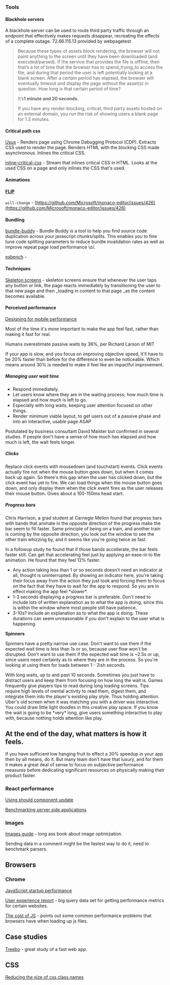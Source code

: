 ### Tools

#### Blackhole servers

A blackhole server can be used to route third party traffic through an endpoint that effectively makes requests disappear, recreating the effects of a complete outage. 72.66.115.13 provided by webpagetest

> Because these types of assets block rendering, the browser will not paint anything to the screen until they have been downloaded \(and executed/parsed\). If the service that provides the file is offline, then that’s a lot of time that the browser has to spend\_trying\_to access the file, and during that period the user is left potentially looking at a blank screen. After a certain period has elapsed, the browser will eventually timeout and display the page without the asset\(s\) in question. How long is that certain period of time?
>
> It’s**1 minute and 20 seconds.**
>
> If you have any render-blocking, critical, third party assets hosted on an external domain, you run the risk of showing users a blank page for 1.3 minutes.

#### Critical path css

[Usus](https://github.com/gajus/usus) - Renders page using Chrome Debugging Protocol \(CDP\). Extracts CSS used to render the page. Renders HTML with the blocking CSS made asynchronous. Inlines the critical CSS.

[inline-critical-css](https://github.com/yoshuawuyts/inline-critical-css) - Stream that inlines critical CSS in HTML. Looks at the used CSS on a page and only inlines the CSS that's used.

#### Animations

#### [FLIP](https://aerotwist.com/blog/flip-your-animations/)

`will-change` - [https://github.com/Microsoft/monaco-editor/issues/426](https://github.com/Microsoft/monaco-editor/issues/426)

#### Bundling

[bundle-buddy](https://github.com/samccone/bundle-buddy) - Bundle Buddy is a tool to help you find source code duplication across your javascript chunks/splits. This enables you to fine tune code splitting parameters to reduce bundle invalidation rates as well as improve repeat page load performance \o/.

[esbench](https://esbench.com/) -

#### Techniques

[Skeleton screens](https://medium.com/@owencm/reactive-web-design-the-secret-to-building-web-apps-that-feel-amazing-b5cbfe9b7c50) - skeleton screens ensure that whenever the user taps any button or link, the page reacts immediately by transitioning the user to that new page and then \_loading in content to that page \_as the content becomes available.

#### Perceived performance

[Designing for mobile performance](http://www.awwwards.org/brainfood-mobile-performance-vol3.pdf)

Most of the time it's more important to make the app feel fast, rather than making it fast for real.

Humans overestimate passive waits by 36%, per Richard Larson of MIT

If your app is slow, and you focus on improving objective speed, it'll have to be 20% faster than before for the difference to even be noticeable. Which means around 30% is needed to make it feel like an impactful improvement.

##### Managing user wait time

* Respond immediately.
* Let users know where they are in the waiting process; how much time is elapsed and how much is left to go.
* Especially with long waits, keeping user attention focused on other things.
* Render minimum viable layout, to get users out of a passive phase and into an interactive, usable page ASAP

Postulated by business consultant David Maister but confirmed in several studies. If people don't have a sense of how much has elapsed and how much is left, the wait feels longer.

##### Clicks

Replace click events with mousedown \(and touchstart\) events. Click events actually fire not when the mouse button goes down, but when it comes back up again. So there's this gap when the user has clicked down, but the click event has yet to fire. We can load things when the mouse button goes down, and only display them when the click event fires as the user releases their mouse button. Gives about a 100-150ms head start.

##### Progress bars

Chris Harrison, a grad student at Carnegie Mellon found that progress bars with bands that animate in the opposite direction of the progress make the bar seem to fill faster. Same principle of being on a train, and another train is coming by the opposite direction, you look out the window to see the other train whizzing by, and it seems like you're going twice as fast.

In a followup study he found that if those bands accellerate, the bar feels faster still. Can get that accelerating feel just by applying an ease-in to the animation. He found that they feel 12% faster.

* Any action taking less than 1 or so seconds doesn't need an indicator at all, thought is uninterrupted. By showing an indicator here, you're taking their focus away from the action they just took and forcing them to focus on the fact that they have to wait for the app to respond. So you are in effect making the app feel \*slower\*.
* 1-3 seconds displaying a progress bar is preferable. Don't need to include lots of written explanation as to what the app is doing, since this is within the window where most people still have patience.
* 3-10s? Include an explanation as to what the app is doing. These durations can seem unreasonable if you don't explain to the user what is happening.

**Spinners**

Spinners have a pretty narrow use case. Don't want to use them if the expected wait time is less than 1s or so, because user flow won't be disrupted. Don't want to use them if the expected wait time is ~2.5s or up, since users need certainty as to where they are in the process. So you're looking at using them for loads between 1 - 2ish seconds.

With long waits, up to and past 10 seconds. Sometimes you just have to distract users and keep them from focusing on how long the wait is. Games frequently give players tips to read during long loading screens. Tips require high levels of mental activity to read them, digest them, and integrate them into the player's existing play style. Thus holding attention. Uber's old screen when it was matching you with a driver was interactive. You could draw little light doodles in this creative play space. If you know the wait is going to be \*very\* long, give users something interactive to play with, because nothing holds attention like play.

## At the end of the day, what matters is how it feels.

If you have sufficient low hanging fruit to effect a 30% speedup in your app then by all means, do it. But many team don't have that luxury, and for them it makes a great deal of sense to focus on subjective performance measures before dedicating significant resources on physically making their product faster.

### React performance

[Using should component update](https://medium.com/@alexandereardon/performance-optimisations-for-react-applications-b453c597b191)

[Benchmarking server side applications](https://davidea.st/articles/measuring-server-side-rendering-performance-is-tricky)

### Images

[Images guide](https://images.guide/) - long ass book about image optimization.

Sending data in a comment might be the fastest way to do it, need to benchmark parsers.

## Browsers

### Chrome

[JavaScript startup performance](https://medium.com/reloading/javascript-start-up-performance-69200f43b201)

[User experience report](https://developers.google.com/web/tools/chrome-user-experience-report/) - big query data set for getting performance metrics for certain websites.

[The cost of JS](https://medium.com/dev-channel/the-cost-of-javascript-84009f51e99e) - points out some common performance problems that browsers have when loading up js files.

## Case studies

[Treebo](https://medium.com/dev-channel/treebo-a-react-and-preact-progressive-web-app-performance-case-study-5e4f450d5299) - great study of a fast web app.

## CSS

[Reducing the size of css class names](https://medium.freecodecamp.org/reducing-css-bundle-size-70-by-cutting-the-class-names-and-using-scope-isolation-625440de600b)

